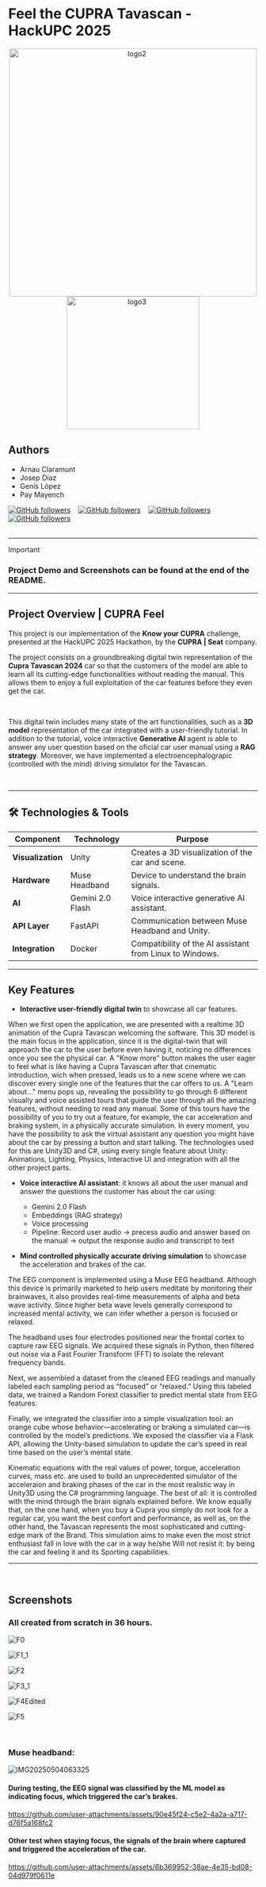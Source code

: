 # Feel the CUPRA Tavascan - HackUPC 2025

<p align="center">
  <img src="https://github.com/user-attachments/assets/dbad1f2a-cf4a-410f-aaa3-de891e77bc9a" alt="logo2" width="500"/>
  <img src="https://github.com/user-attachments/assets/aa60a680-b543-4750-8989-a7e042b8f9c6" alt="logo3" width="268"/>
</p>


## Authors
- Arnau Claramunt
- Josep Díaz
- Genís López
- Pay Mayench

[![GitHub followers](https://img.shields.io/github/followers/ArnauCS03?label=ArnauCS03)](https://github.com/ArnauCS03) &nbsp;&nbsp; 
[![GitHub followers](https://img.shields.io/github/followers/Nascarin?label=Nascarin)](https://github.com/Nascarin) &nbsp;&nbsp; 
[![GitHub followers](https://img.shields.io/github/followers/GenisLopez5?label=GenisLopez5)](https://github.com/GenisLopez5) &nbsp;&nbsp; 
[![GitHub followers](https://img.shields.io/github/followers/PauMayench?label=PauMayench)](https://github.com/PauMayench) <br><br>

---


>[!IMPORTANT]  
> ### Project Demo and Screenshots can be found at the end of the README.


---

## Project Overview | CUPRA Feel

This project is our implementation of the **Know your CUPRA** challenge, presented at the HackUPC 2025 Hackathon, by the **CUPRA | Seat** company.

The project consists on a groundbreaking digital twin representation of the **Cupra Tavascan 2024** car so that the customers of the model are able to learn all its cutting-edge functionalities without reading the manual. This allows them to enjoy a full exploitation of the car features before they even get the car. 

<br>

This digital twin includes many state of the art functionalities, such as a **3D model** representation of the car integrated with a user-friendly tutorial. In addition to the tutorial, voice interactive **Generative AI** agent is able to answer any user question based on the oficial car user manual using a **RAG strategy**. Moreover, we have implemented a electroencephalograpic (controlled with the mind) driving simulator for the Tavascan.

<br>

---

## 🛠️ Technologies & Tools  

| **Component**        | **Technology**    | **Purpose**                                   |
|----------------------|-------------------|-----------------------------------------------|
| **Visualization**    | Unity             | Creates a 3D visualization of the car and scene.   |
| **Hardware**         | Muse Headband     | Device to understand the brain signals. |
| **AI**               | Gemini 2.0 Flash  | Voice interactive generative AI assistant.  |
| **API Layer**        | FastAPI           | Communication between Muse Headband and Unity. |
| **Integration**      | Docker            | Compatibility of the AI assistant from Linux to Windows. |

---


## Key Features

- **Interactive user-friendly digital twin** to showcase all car features.

When we first open the application, we are presented with a realtime 3D animation of the Cupra Tavascan welcoming the software. This 3D model is the main focus in the application,
since it is the digital-twin that will approach the car to the user before even having it, noticing no differences once you see the physical car. 
A "Know more" button makes the user eager to feel what is like having a Cupra Tavascan after that cinematic introduction, wich when pressed, leads us to a new scene where we can
discover every single one of the features that the car offers to us. A "Learn about..." menu pops up, revealing the possibility to go through 6 different visually and voice assisted tours that guide the user through all the amazing features, without needing to read any manual. Some of this tours have the possibility of you to try out a feature, for example, the car acceleration and braking system, in a physically accurate simulation. 
In every moment, you have the possibility to ask the virtual assistant any question you might have about the car by pressing a button and start talking.
The technologies used for this are Unity3D and C#, using every single feature about Unity: Animations, Lighting, Physics, Interactive UI and integration with all the other project parts.
  
- **Voice interactive AI assistant**: it knows all about the user manual and answer the questions the customer has about the car using:
  - Gemini 2.0 Flash
  - Embeddings (RAG strategy)
  - Voice processing
  - Pipeline: Record user audio -> precess audio and answer based on the manual -> output the response audio and transcript to text

- **Mind controlled physically accurate driving simulation** to showcase the acceleration and brakes of the car.
    
The EEG component is implemented using a Muse EEG headband. Although this device is primarily marketed to help users meditate by monitoring their brainwaves, it also provides real-time measurements of alpha and beta wave activity. Since higher beta wave levels generally correspond to increased mental activity, we can infer whether a person is focused or relaxed.

The headband uses four electrodes positioned near the frontal cortex to capture raw EEG signals. We acquired these signals in Python, then filtered out noise via a Fast Fourier Transform (FFT) to isolate the relevant frequency bands.

Next, we assembled a dataset from the cleaned EEG readings and manually labeled each sampling period as “focused” or “relaxed.” Using this labeled data, we trained a Random Forest classifier to predict mental state from EEG features.

Finally, we integrated the classifier into a simple visualization tool: an orange cube whose behavior—accelerating or braking a simulated car—is controlled by the model’s predictions. We exposed the classifier via a Flask API, allowing the Unity-based simulation to update the car’s speed in real time based on the user’s mental state.


Kinematic equations with the real values of power, torque, acceleration curves, mass etc. are used to build an unprecedented simulator of the acceleraion and braking phases of the car in the most realistic way in Unity3D using the C# programming language. The best of all: it is controlled with the mind through the brain signals explained before. We know equally that, on the one hand, when you buy a Cupra you simply do not look for a regular car, you want the best confort and performance, as well as, on the other hand, the Tavascan represents the most sophisticated and cutting-edge mark of the Brand. This simulation aims to make even the most strict enthusiast fall in love with the car in a way he/she Will not resist it: by being the car and feeling it and its Sporting capabilities.

---

<br>

## Screenshots

### All created from scratch in 36 hours.

![F0](https://github.com/user-attachments/assets/15d5f9a0-cf7c-4b45-a1ce-69290d30af5a)

![F1_1](https://github.com/user-attachments/assets/97f50a95-ec9e-4aab-8528-ac3e16d96f9f)

![F2](https://github.com/user-attachments/assets/443c51f4-efef-4f75-ad2d-f4e8467e8ea1)

![F3_1](https://github.com/user-attachments/assets/26f232ef-38b5-425c-a129-6bf0d05ffc03)

![F4Edited](https://github.com/user-attachments/assets/8d318341-df41-4160-9769-ba4aaf130352)

![F5](https://github.com/user-attachments/assets/6cb98668-a849-4a47-9938-7fd9eeb08a25)

<br>

### Muse headband:

![IMG20250504063325](https://github.com/user-attachments/assets/f581d4aa-62c0-4a85-8eb1-d5f6ecdb0327)


#### During testing, the EEG signal was classified by the ML model as indicating focus, which triggered the car’s brakes.

https://github.com/user-attachments/assets/90e45f24-c5e2-4a2a-a717-d76f5a168fc2

#### Other test when staying focus, the signals of the brain where captured and triggered the acceleration of the car.


https://github.com/user-attachments/assets/6b369952-38ae-4e35-bd08-04d979f0611e



<br>
<br>
